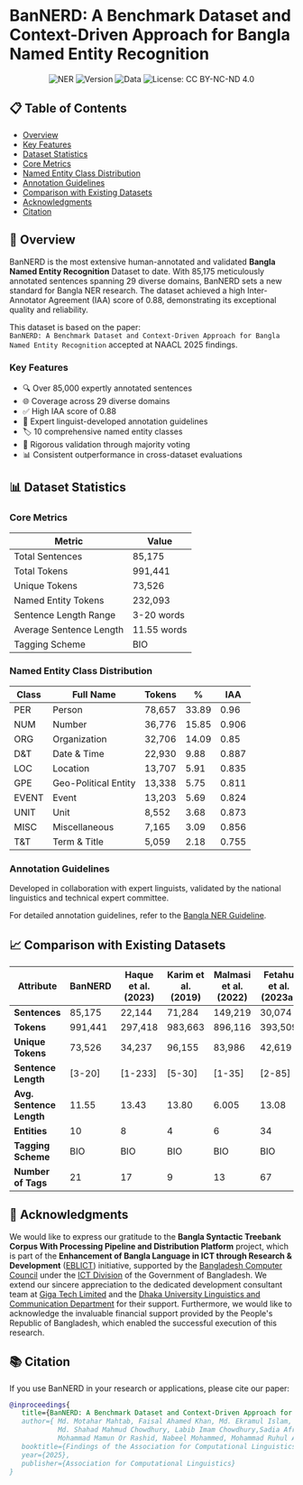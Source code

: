 # BanNERD: A Benchmark Dataset and Context-Driven Approach for Bangla Named Entity Recognition


<div align="center">

![NER](https://img.shields.io/badge/NER-blue)
![Version](https://img.shields.io/badge/Version-1.0.0-blue)
![Data](https://img.shields.io/badge/Data-85K%2B%20Sentences-orange)
![License: CC BY-NC-ND 4.0](https://img.shields.io/badge/License-CC%20BY--NC--ND%204.0-lightgrey.svg)

</div>

## 📋 Table of Contents

- [Overview](#-overview)
- [Key Features](#key-features)
- [Dataset Statistics](#-dataset-statistics)
- [Core Metrics](#core-metrics)
- [Named Entity Class Distribution](#named-entity-class-distribution)
- [Annotation Guidelines](#annotation-guidelines)
- [Comparison with Existing Datasets](#-comparison-with-existing-datasets)
- [Acknowledgments](#-acknowledgments)
- [Citation](#-citation)


## 📝 Overview

BanNERD is the most extensive human-annotated and validated **Bangla Named Entity Recognition** Dataset to date. With 85,175 meticulously annotated sentences spanning 29 diverse domains, BanNERD sets a new standard for Bangla NER research. The dataset achieved a high Inter-Annotator Agreement (IAA) score of 0.88, demonstrating its exceptional quality and reliability.

This dataset is based on the paper:<br>
```BanNERD: A Benchmark Dataset and Context-Driven Approach for Bangla Named Entity Recognition``` accepted at NAACL 2025 findings.

### Key Features

- 🔍 Over 85,000 expertly annotated sentences
- 🌐 Coverage across 29 diverse domains
- ✅ High IAA score of 0.88
- 👥 Expert linguist-developed annotation guidelines
- 🏷️ 10 comprehensive named entity classes
- 🔄 Rigorous validation through majority voting
- 📊 Consistent outperformance in cross-dataset evaluations

## 📊 Dataset Statistics

### Core Metrics

| Metric | Value |
|--------|-------|
| Total Sentences | 85,175 |
| Total Tokens | 991,441 |
| Unique Tokens | 73,526 |
| Named Entity Tokens | 232,093 |
| Sentence Length Range | 3-20 words |
| Average Sentence Length | 11.55 words |
| Tagging Scheme | BIO |

### Named Entity Class Distribution

| Class | Full Name | Tokens | % | IAA |
|-------|-----------|--------|---|-----|
| PER | Person | 78,657 | 33.89 | 0.96 |
| NUM | Number | 36,776 | 15.85 | 0.906 |
| ORG | Organization | 32,706 | 14.09 | 0.85 |
| D&T | Date & Time | 22,930 | 9.88 | 0.887 |
| LOC | Location | 13,707 | 5.91 | 0.835 |
| GPE | Geo-Political Entity | 13,338 | 5.75 | 0.811 |
| EVENT | Event | 13,203 | 5.69 | 0.824 |
| UNIT | Unit | 8,552 | 3.68 | 0.873 |
| MISC | Miscellaneous | 7,165 | 3.09 | 0.856 |
| T&T | Term & Title | 5,059 | 2.18 | 0.755 |

### Annotation Guidelines
Developed in collaboration with expert linguists, validated by the national linguistics and technical expert committee.

For detailed annotation guidelines, refer to the [Bangla NER Guideline](https://guideline-docs.s3.ap-south-1.amazonaws.com/Named+Entity+Regocnition+in+Bangla.pdf).


## 📈 Comparison with Existing Datasets

| Attribute               | BanNERD | Haque et al. (2023) | Karim et al. (2019) | Malmasi et al. (2022) | Fetahu et al. (2023a) | Mhaske et al. (2023) | Pan et al. (2017) |
|-------------------------|---------|---------------------|---------------------|-----------------------|-----------------------|-----------------------|--------------------|
| **Sentences**          | 85,175  | 22,144              | 71,284              | 149,219               | 30,074                | 967,145               | 12,000            |
| **Tokens**             | 991,441 | 297,418             | 983,663             | 896,116               | 393,509               | 15,419,213            | 51,618            |
| **Unique Tokens**      | 73,526  | 34,237              | 96,155              | 83,986                | 42,619                | 525,515               | 8,191             |
| **Sentence Length**    | [3-20]  | [1-233]             | [5-30]              | [1-35]                | [2-85]                | [1-100]               | [3-62]            |
| **Avg. Sentence Length** | 11.55   | 13.43               | 13.80               | 6.005                 | 13.08                 | 15.94                 | 4.30              |
| **Entities**           | 10      | 8                   | 4                   | 6                     | 34                    | 3                     | 3                 |
| **Tagging Scheme**     | BIO     | BIO                 | BIO                 | BIO                   | BIO                   | BIO                   | BIO               |
| **Number of Tags**     | 21      | 17                  | 9                   | 13                    | 67                    | 7                     | 7                 |


## 🌟 Acknowledgments
We would like to express our gratitude to the **Bangla Syntactic Treebank Corpus With Processing Pipeline and Distribution Platform** project, which is part of the **Enhancement of Bangla Language in ICT through Research & Development** ([EBLICT](http://eblict.gov.bd/)) initiative, supported by the [Bangladesh Computer Council](https://bcc.gov.bd/) under the [ICT Division](https://ictd.gov.bd/) of the Government of Bangladesh. We extend our sincere appreciation to the dedicated development consultant team at [Giga Tech Limited](https://gigatechltd.com/) and the [Dhaka University Linguistics and Communication Department](https://www.du.ac.bd/body/LIN) for their support. Furthermore, we would like to acknowledge the invaluable financial support provided by the People's Republic of Bangladesh, which enabled the successful execution of this research.

## 📚 Citation

If you use BanNERD in your research or applications, please cite our paper:

```bibtex
@inproceedings{
   title={BanNERD: A Benchmark Dataset and Context-Driven Approach for Bangla Named Entity Recognition},
   author={ Md. Motahar Mahtab, Faisal Ahamed Khan, Md. Ekramul Islam,
            Md. Shahad Mahmud Chowdhury, Labib Imam Chowdhury,Sadia Afrin, Hazrat Ali,
            Mohammad Mamun Or Rashid, Nabeel Mohammed, Mohammad Ruhul Amin },
   booktitle={Findings of the Association for Computational Linguistics: NAACL 2025},
   year={2025},
   publisher={Association for Computational Linguistics}
}
